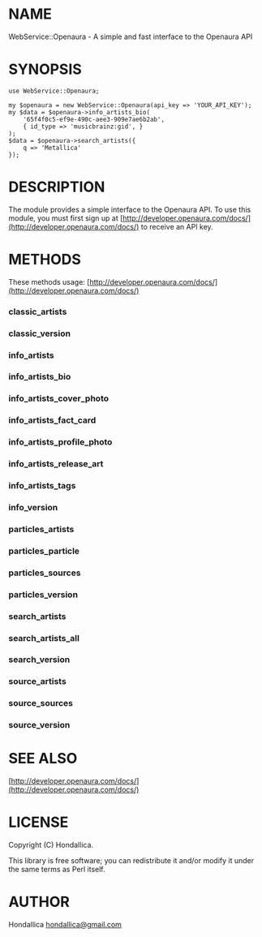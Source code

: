 # NAME

WebService::Openaura - A simple and fast interface to the Openaura API

# SYNOPSIS

    use WebService::Openaura;

    my $openaura = new WebService::Openaura(api_key => 'YOUR_API_KEY');
    my $data = $openaura->info_artists_bio(
        '65f4f0c5-ef9e-490c-aee3-909e7ae6b2ab',
        { id_type => 'musicbrainz:gid', }
    );
    $data = $openaura->search_artists({
        q => 'Metallica'
    });

# DESCRIPTION

The module provides a simple interface to the Openaura API. To use this module, you must first sign up at [http://developer.openaura.com/docs/](http://developer.openaura.com/docs/) to receive an API key.

# METHODS

These methods usage: [http://developer.openaura.com/docs/](http://developer.openaura.com/docs/)

### classic\_artists

### classic\_version

### info\_artists

### info\_artists\_bio

### info\_artists\_cover\_photo

### info\_artists\_fact\_card

### info\_artists\_profile\_photo

### info\_artists\_release\_art

### info\_artists\_tags

### info\_version

### particles\_artists

### particles\_particle

### particles\_sources

### particles\_version

### search\_artists

### search\_artists\_all

### search\_version

### source\_artists

### source\_sources

### source\_version

# SEE ALSO

[http://developer.openaura.com/docs/](http://developer.openaura.com/docs/)

# LICENSE

Copyright (C) Hondallica.

This library is free software; you can redistribute it and/or modify
it under the same terms as Perl itself.

# AUTHOR

Hondallica <hondallica@gmail.com>
